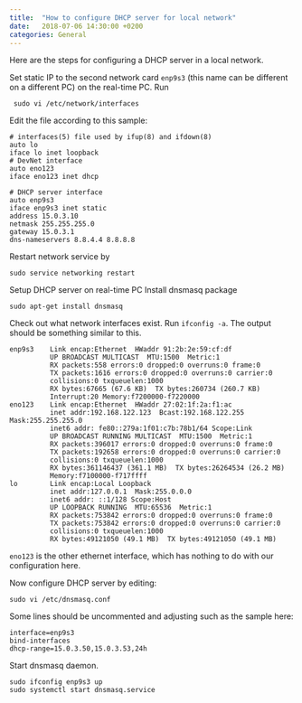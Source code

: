 ```yaml
---
title:  "How to configure DHCP server for local network"
date:   2018-07-06 14:30:00 +0200
categories: General 
---
```


Here are the steps for configuring a DHCP server in a local network.

Set static IP to the second network card `enp9s3` (this name can be different on a different PC) on the real-time PC. Run
```
 sudo vi /etc/network/interfaces
```
Edit the file according to this sample:
```
# interfaces(5) file used by ifup(8) and ifdown(8)
auto lo
iface lo inet loopback
# DevNet interface 
auto eno123
iface eno123 inet dhcp

# DHCP server interface
auto enp9s3
iface enp9s3 inet static
address 15.0.3.10
netmask 255.255.255.0
gateway 15.0.3.1
dns-nameservers 8.8.4.4 8.8.8.8
```
Restart network service by
```
sudo service networking restart
```
Setup DHCP server on real-time PC
Install dnsmasq package
```
sudo apt-get install dnsmasq
```
Check out what network interfaces exist. Run `ifconfig -a`. The output should be something similar to this. 
```
enp9s3    Link encap:Ethernet  HWaddr 91:2b:2e:59:cf:df  
          UP BROADCAST MULTICAST  MTU:1500  Metric:1
          RX packets:558 errors:0 dropped:0 overruns:0 frame:0
          TX packets:1616 errors:0 dropped:0 overruns:0 carrier:0
          collisions:0 txqueuelen:1000 
          RX bytes:67665 (67.6 KB)  TX bytes:260734 (260.7 KB)
          Interrupt:20 Memory:f7200000-f7220000 
eno123    Link encap:Ethernet  HWaddr 27:02:1f:2a:f1:ac  
          inet addr:192.168.122.123  Bcast:192.168.122.255  Mask:255.255.255.0
          inet6 addr: fe80::279a:1f01:c7b:78b1/64 Scope:Link
          UP BROADCAST RUNNING MULTICAST  MTU:1500  Metric:1
          RX packets:396017 errors:0 dropped:0 overruns:0 frame:0
          TX packets:192658 errors:0 dropped:0 overruns:0 carrier:0
          collisions:0 txqueuelen:1000 
          RX bytes:361146437 (361.1 MB)  TX bytes:26264534 (26.2 MB)
          Memory:f7100000-f717ffff 
lo        Link encap:Local Loopback  
          inet addr:127.0.0.1  Mask:255.0.0.0
          inet6 addr: ::1/128 Scope:Host
          UP LOOPBACK RUNNING  MTU:65536  Metric:1
          RX packets:753842 errors:0 dropped:0 overruns:0 frame:0
          TX packets:753842 errors:0 dropped:0 overruns:0 carrier:0
          collisions:0 txqueuelen:1000 
          RX bytes:49121050 (49.1 MB)  TX bytes:49121050 (49.1 MB)
```
`eno123` is the other ethernet interface, which has nothing to do with our configuration here.

Now configure DHCP server by editing:
```
sudo vi /etc/dnsmasq.conf
```
Some lines should be uncommented and adjusting such as the sample here:
```
interface=enp9s3
bind-interfaces
dhcp-range=15.0.3.50,15.0.3.53,24h
```
Start dnsmasq daemon.
```
sudo ifconfig enp9s3 up
sudo systemctl start dnsmasq.service
```
